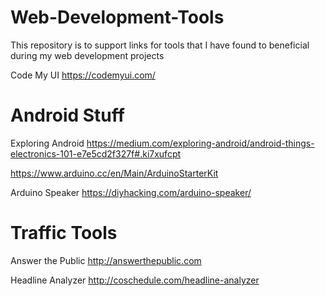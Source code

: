 Web-Development-Tools
=====================

This repository is to support links for tools that I have found to beneficial during my web development projects

Code My UI
https://codemyui.com/



Android Stuff
===================

Exploring Android
https://medium.com/exploring-android/android-things-electronics-101-e7e5cd2f327f#.ki7xufcpt

https://www.arduino.cc/en/Main/ArduinoStarterKit

Arduino Speaker
https://diyhacking.com/arduino-speaker/


Traffic Tools
===================
Answer the Public
http://answerthepublic.com

Headline Analyzer
http://coschedule.com/headline-analyzer
